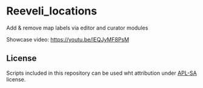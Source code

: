# Reeveli_locations
 Add & remove map labels via editor and curator modules

Showcase video: https://youtu.be/lEQJyMF8PsM

## License
Scripts included in this repository can be used wht attribution under [APL-SA](https://www.bohemia.net/community/licenses/arma-public-license-share-alike) license.
